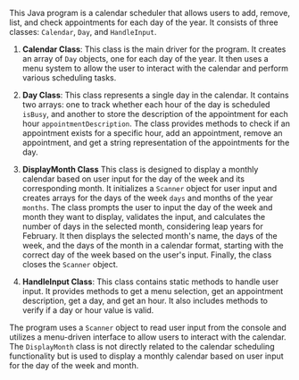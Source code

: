 This Java program is a calendar scheduler that allows users to add, remove, list, and check appointments for each day of the year. It consists of three classes: `Calendar`, `Day`, and `HandleInput`.

1. **Calendar Class**: This class is the main driver for the program. It creates an array of `Day` objects, one for each day of the year. It then uses a menu system to allow the user to interact with the calendar and perform various scheduling tasks.

2. **Day Class**: This class represents a single day in the calendar. It contains two arrays: one to track whether each hour of the day is scheduled `isBusy`, and another to store the description of the appointment for each hour `appointmentDescription`. The class provides methods to check if an appointment exists for a specific hour, add an appointment, remove an appointment, and get a string representation of the appointments for the day.

3. **DisplayMonth Class** This class is designed to display a monthly calendar based on user input for the day of the week and its corresponding month. It initializes a `Scanner` object for user input and creates arrays for the days of the week `days` and months of the year `months`. The class prompts the user to input the day of the week and month they want to display, validates the input, and calculates the number of days in the selected month, considering leap years for February. It then displays the selected month's name, the days of the week, and the days of the month in a calendar format, starting with the correct day of the week based on the user's input. Finally, the class closes the `Scanner` object.

4. **HandleInput Class**: This class contains static methods to handle user input. It provides methods to get a menu selection, get an appointment description, get a day, and get an hour. It also includes methods to verify if a day or hour value is valid.

The program uses a `Scanner` object to read user input from the console and utilizes a menu-driven interface to allow users to interact with the calendar. The `DisplayMonth` class is not directly related to the calendar scheduling functionality but is used to display a monthly calendar based on user input for the day of the week and month.
